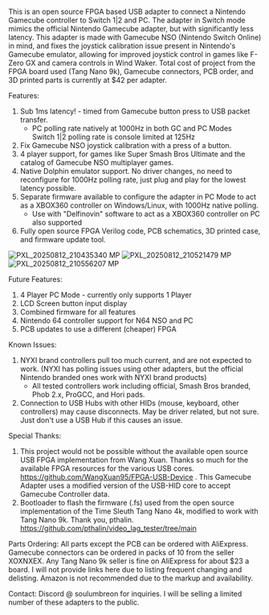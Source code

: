 This is an open source FPGA based USB adapter to connect a Nintendo Gamecube controller to Switch 1|2 and PC. The adapter in Switch mode mimics the official Nintendo Gamecube adapter, but with significantly less latency. This adapter is made with Gamecube NSO (Nintendo Switch Online) in mind, and fixes the joystick calibration issue present in Nintendo's Gamecube emulator, allowing for improved joystick control in games like F-Zero GX and camera controls in Wind Waker. Total cost of project from the FPGA board used (Tang Nano 9k), Gamecube connectors, PCB order, and 3D printed parts is currently at $42 per adapter.

Features: <br>
1. Sub 1ms latency! - timed from Gamecube button press to USB packet transfer.
     - PC polling rate natively at 1000Hz in both GC and PC Modes <br>     Switch 1|2 polling rate is console limited at 125Hz
3. Fix Gamecube NSO joystick calibration with a press of a button. 
4. 4 player support, for games like Super Smash Bros Ultimate and the catalog of Gamecube NSO multiplayer games.
5. Native Dolphin emulator support. No driver changes, no need to reconfigure for 1000Hz polling rate, just plug and play for the lowest latency possible.
6. Separate firmware available to configure the adapter in PC Mode to act as a XBOX360 controller on Windows/Linux, with 1000Hz native polling.
     - Use with "Delfinovin" software to act as a XBOX360 controller on PC also supported
7. Fully open source FPGA Verilog code, PCB schematics, 3D printed case, and firmware update tool.
   
![PXL_20250812_210435340 MP](https://github.com/user-attachments/assets/6a2e6cdd-a9af-49cd-94a5-abf7ec3f653b)
![PXL_20250812_210521479 MP](https://github.com/user-attachments/assets/0defaece-58ec-45e0-8d86-69b8bbf838ce)
![PXL_20250812_210556207 MP](https://github.com/user-attachments/assets/4f49512a-7d50-471b-9d27-b3cb9da89b82)

Future Features: <br>
1. 4 Player PC Mode - currently only supports 1 Player
2. LCD Screen button input display
3. Combined firmware for all features
4. Nintendo 64 controller support for N64 NSO and PC
5. PCB updates to use a different (cheaper) FPGA

Known Issues: <br>
1. NYXI brand controllers pull too much current, and are not expected to work. (NYXI has polling issues using other adapters, but the official Nintendo branded ones work with NYXI brand products)
     - All tested controllers work including official, Smash Bros branded, Phob 2.x, ProGCC, and Hori pads.
2. Connection to USB Hubs with other HIDs (mouse, keyboard, other controllers) may cause disconnects. May be driver related, but not sure. Just don't use a USB Hub if this causes an issue.

Special Thanks: <br>
1. This project would not be possible without the available open source USB FPGA implementation from Wang Xuan. Thanks so much for the available FPGA resources for the various USB cores.                     https://github.com/WangXuan95/FPGA-USB-Device . This Gamecube Adapter uses a modified version of the USB-HID core to accept Gamecube Controller data. <br>
2. Bootloader to flash the firmware (.fs) used from the open source implementation of the Time Sleuth Tang Nano 4k, modified to work with Tang Nano 9k. Thank you, pthalin.                     https://github.com/pthalin/video_lag_tester/tree/main <br>

Parts Ordering:
All parts except the PCB can be ordered with AliExpress. Gamecube connectors can be ordered in packs of 10 from the seller XOXNXEX. Any Tang Nano 9k seller is fine on AliExpress for about $23 a board. I will not provide links here due to listing frequent changing and delisting. Amazon is not recommended due to the markup and availability. 

Contact: Discord @ soulumbreon for inquiries. I will be selling a limited number of these adapters to the public.
